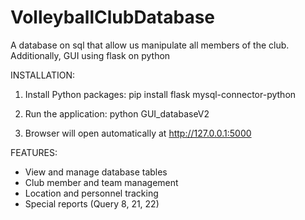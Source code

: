 # VolleyballClubDatabase
A database on sql that allow us manipulate all members of the club.
Additionally, GUI using flask on python


INSTALLATION:
1. Install Python packages:
   pip install flask mysql-connector-python

2. Run the application:
   python GUI_databaseV2

3. Browser will open automatically at http://127.0.0.1:5000

FEATURES:
- View and manage database tables
- Club member and team management
- Location and personnel tracking
- Special reports (Query 8, 21, 22)


